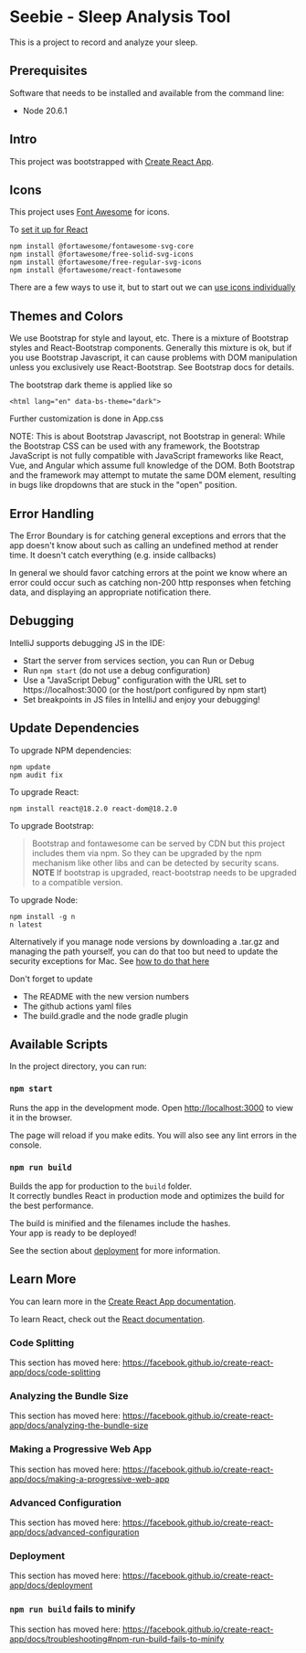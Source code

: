 # Seebie - Sleep Analysis Tool

This is a project to record and analyze your sleep.

## Prerequisites

Software that needs to be installed and available from the command line:

* Node 20.6.1


## Intro

This project was bootstrapped with [Create React App](https://github.com/facebook/create-react-app).

## Icons

This project uses [Font Awesome](https://fontawesome.com) for icons.

To [set it up for React](https://fontawesome.com/docs/web/use-with/react/)

    npm install @fortawesome/fontawesome-svg-core
    npm install @fortawesome/free-solid-svg-icons
    npm install @fortawesome/free-regular-svg-icons
    npm install @fortawesome/react-fontawesome

There are a few ways to use it, but to start out we can [use icons individually](https://fontawesome.com/docs/web/use-with/react/add-icons#add-individual-icons-explicitly)


## Themes and Colors

We use Bootstrap for style and layout, etc. There is a mixture of Bootstrap styles and React-Bootstrap components.
Generally this mixture is ok, but if you use Bootstrap Javascript, it can cause problems with DOM manipulation
unless you exclusively use React-Bootstrap. See Bootstrap docs for details.

The bootstrap dark theme is applied like so

    <html lang="en" data-bs-theme="dark">

Further customization is done in App.css

NOTE: This is about Bootstrap Javascript, not Bootstrap in general:
While the Bootstrap CSS can be used with any framework, 
the Bootstrap JavaScript is not fully compatible with JavaScript frameworks like 
React, Vue, and Angular which assume full knowledge of the DOM. Both Bootstrap 
and the framework may attempt to mutate the same DOM element, 
resulting in bugs like dropdowns that are stuck in the "open" position.



## Error Handling

The Error Boundary is for catching general exceptions and errors that the app doesn't know about
such as calling an undefined method at render time. It doesn't catch everything (e.g. inside callbacks)

In general we should favor catching errors at the point we know where an error could occur
such as catching non-200 http responses when fetching data, and displaying an appropriate notification there.

## Debugging

IntelliJ supports debugging JS in the IDE:
- Start the server from services section, you can Run or Debug
- Run `npm start` (do not use a debug configuration)
- Use a "JavaScript Debug" configuration with the URL set to https://localhost:3000
  (or the host/port configured by npm start)
- Set breakpoints in JS files in IntelliJ and enjoy your debugging!

## Update Dependencies

To upgrade NPM dependencies:

    npm update
    npm audit fix

To upgrade React: 

    npm install react@18.2.0 react-dom@18.2.0

To upgrade Bootstrap:

> Bootstrap and fontawesome can be served by CDN
but this project includes them via npm.
So they can be upgraded by the npm mechanism like other libs
and can be detected by security scans.
**NOTE** If bootstrap is upgraded, react-bootstrap needs to be upgraded to a compatible version.

To upgrade Node:

    npm install -g n
    n latest

Alternatively if you manage node versions by downloading a .tar.gz 
and managing the path yourself, you can do that too 
but need to update the security exceptions for Mac.
See [how to do that here](https://support.apple.com/guide/mac-help/apple-cant-check-app-for-malicious-software-mchleab3a043/mac)

Don't forget to update 
- The README with the new version numbers
- The github actions yaml files
- The build.gradle and the node gradle plugin


## Available Scripts

In the project directory, you can run:

### `npm start`

Runs the app in the development mode.
Open [http://localhost:3000](http://localhost:3000) to view it in the browser.

The page will reload if you make edits.
You will also see any lint errors in the console.

### `npm run build`

Builds the app for production to the `build` folder.<br />
It correctly bundles React in production mode and optimizes the build for the best performance.

The build is minified and the filenames include the hashes.<br />
Your app is ready to be deployed!

See the section about [deployment](https://facebook.github.io/create-react-app/docs/deployment) for more information.


## Learn More

You can learn more in the [Create React App documentation](https://facebook.github.io/create-react-app/docs/getting-started).

To learn React, check out the [React documentation](https://reactjs.org/).

### Code Splitting

This section has moved here: https://facebook.github.io/create-react-app/docs/code-splitting

### Analyzing the Bundle Size

This section has moved here: https://facebook.github.io/create-react-app/docs/analyzing-the-bundle-size

### Making a Progressive Web App

This section has moved here: https://facebook.github.io/create-react-app/docs/making-a-progressive-web-app

### Advanced Configuration

This section has moved here: https://facebook.github.io/create-react-app/docs/advanced-configuration

### Deployment

This section has moved here: https://facebook.github.io/create-react-app/docs/deployment

### `npm run build` fails to minify

This section has moved here: https://facebook.github.io/create-react-app/docs/troubleshooting#npm-run-build-fails-to-minify

